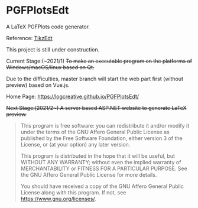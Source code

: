 # PGFPlotsEdt
A LaTeX PGFPlots code generator.

Reference: [TikzEdt](http://www.tikzedt.org/)

This project is still under construction.

Current Stage:(~2021/1)
<s>To make an executable program on the platforms of
Windows/macOS/linux based on Qt.</s>

Due to the difficulties, master branch will start the 
web part first (without preview) based on Vue.js.

Home Page: https://logcreative.github.io/PGFPlotsEdt/

<s>Next Stage:(2021/2~)
A server based ASP.NET website to generate
LaTeX preview.</s>

>This program is free software: you can redistribute it and/or modify
it under the terms of the GNU Affero General Public License as published
by the Free Software Foundation, either version 3 of the License, or
(at your option) any later version.
>
>This program is distributed in the hope that it will be useful,
but WITHOUT ANY WARRANTY; without even the implied warranty of
MERCHANTABILITY or FITNESS FOR A PARTICULAR PURPOSE.  See the
GNU Affero General Public License for more details.
>
>You should have received a copy of the GNU Affero General Public License
along with this program.  If not, see <https://www.gnu.org/licenses/>.

